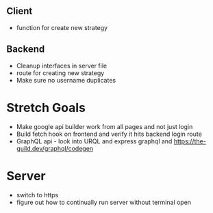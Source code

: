 ## Client
* function for create new strategy

## Backend
* Cleanup interfaces in server file
* route for creating new strategy
* Make sure no username duplicates

# Stretch Goals
* Make google api builder work from all pages and not just login
* Build fetch hook on frontend and verify it hits backend login route
* GraphQL api - look into URQL and express graphql and https://the-guild.dev/graphql/codegen 

# Server
* switch to https
* figure out how to continually run server without terminal open